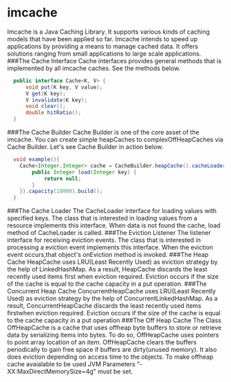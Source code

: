 imcache
=======

Imcache is a Java Caching Library. It supports various kinds of caching models that have been applied so far. 
Imcache intends to speed up applications by providing a means to manage cached data. It offers solutions ranging 
from small applications to large scale applications.
###The Cache Interface
Cache interfaces provides general methods that is implemented by all imcache caches. See the methods below.
```java
  public interface Cache<K, V> {
	  void put(K key, V value);
	  V get(K key);
	  V invalidate(K key);
	  void clear();
	  double hitRatio();
  }
```
###The Cache Builder
Cache Builder is one of the core asset of the imcache. You can create simple heapCaches to complexOffHeapCaches via 
Cache Builder. Let's see Cache Builder in action below.
```java
  void example(){
  	Cache<Integer,Integer> cache = CacheBuilder.heapCache().cacheLoader(new CacheLoader<Integer, Integer>() {
		public Integer load(Integer key) {
			return null;
		}
	}).capacity(10000).build(); 
  }
```
###The Cache Loader
The CacheLoader interface for loading values with specified keys. The class that is interested in loading values 
from a resource implements this interface. When data is not found the cache, load method of CacheLoader is called.
###The Eviction Listener
The listener interface for receiving eviction events. The class that is interested in processing a eviction event
implements this interface. When the eviction event occurs,that object's onEviction method is invoked.
###The Heap Cache
HeapCache uses LRU(Least Recently Used) as eviction strategy by the help of LinkedHashMap. As a result, 
HeapCache discards the least recently used items first when eviction required. Eviction occurs if the size of
the cache is equal to the cache capacity in a put operation.
###The Concurrent Heap Cache
ConcurrentHeapCache uses LRU(Least Recently Used) as eviction strategy by the help of ConcurrentLinkedHashMap. 
As a result, ConcurrentHeapCache discards the least recently used items firstwhen eviction required.
Eviction occurs if the size of the cache is equal to the cache capacity in a put operation
###The Off Heap Cache
The Class OffHeapCache is a cache that uses offheap byte buffers to store or retrieve data by serializing
items into bytes. To do so, OffHeapCache uses pointers to point array location of an item. OffHeapCache clears
the buffers periodically to gain free space if buffers are dirty(unused memory). It also does eviction depending on
access time to the objects.
To make offheap cache avaialable to be used JVM Parameters "-XX:MaxDirectMemorySize=4g" must be set.

